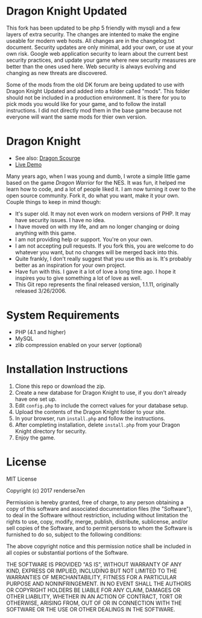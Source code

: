 # Dragon Knight Updated
This fork has been updated to be php 5 friendly with mysqli and a few layers of extra security.  The changes are intented to make the engine useable for modern web hosts.  All changes are in the changelog.txt document.  Security updates are only minimal, add your own, or use at your own risk.  Google web application security to learn about the current best security practices, and update your game where new security measures are better than the ones used here.  Web security is always evolving and changing as new threats are discovered.

Some of the mods from the old DK forum are being updated to use with Dragon Knight Updated and added into a folder called "mods".  This folder should not be included in a production environment.  It is there for you to pick mods you would like for your game, and to follow the install instructions.  I did not directly mod them in the base game because not everyone will want the same mods for thier own version.

# Dragon Knight
- See also: [Dragon Scourge](https://github.com/renderse7en/dragon-scourge)
- [Live Demo](http://dragon.se7enet.com/)

Many years ago, when I was young and dumb, I wrote a simple little game based on the game *Dragon Warrior* for the NES. It was fun, it helped me learn how to code, and a lot of people liked it.
I am now turning it over to the open source community. Fork it, do what you want, make it your own.
Couple things to keep in mind though:
- It's super old. It may not even work on modern versions of PHP. It may have security issues. I have no idea.
- I have moved on with my life, and am no longer changing or doing anything with this game.
- I am not providing help or support. You're on your own.
- I am not accepting pull requests. If you fork this, you are welcome to do whatever you want, but no changes will be merged back into this.
- Quite frankly, I don't really suggest that you use this as is. It's probably better as an inspiration for your own project. 
- Have fun with this. I gave it a lot of love a long time ago. I hope it inspires you to give something a lot of love as well.
- This Git repo represents the final released version, 1.1.11, originally released 3/26/2006.

# System Requirements
- PHP (4.1 and higher)
- MySQL
- zlib compression enabled on your server (optional)

# Installation Instructions
1. Clone this repo or download the zip.
2. Create a new database for Dragon Knight to use, if you don't already have one set up.
3. Edit `config.php` to include the correct values for your database setup.
4. Upload the contents of the Dragon Knight folder to your site.
5. In your browser, run `install.php` and follow the instructions.
6. After completing installation, delete `install.php` from your Dragon Knight directory for security.
7. Enjoy the game.

# License
MIT License

Copyright (c) 2017 renderse7en

Permission is hereby granted, free of charge, to any person obtaining a copy
of this software and associated documentation files (the "Software"), to deal
in the Software without restriction, including without limitation the rights
to use, copy, modify, merge, publish, distribute, sublicense, and/or sell
copies of the Software, and to permit persons to whom the Software is
furnished to do so, subject to the following conditions:

The above copyright notice and this permission notice shall be included in all
copies or substantial portions of the Software.

THE SOFTWARE IS PROVIDED "AS IS", WITHOUT WARRANTY OF ANY KIND, EXPRESS OR
IMPLIED, INCLUDING BUT NOT LIMITED TO THE WARRANTIES OF MERCHANTABILITY,
FITNESS FOR A PARTICULAR PURPOSE AND NONINFRINGEMENT. IN NO EVENT SHALL THE
AUTHORS OR COPYRIGHT HOLDERS BE LIABLE FOR ANY CLAIM, DAMAGES OR OTHER
LIABILITY, WHETHER IN AN ACTION OF CONTRACT, TORT OR OTHERWISE, ARISING FROM,
OUT OF OR IN CONNECTION WITH THE SOFTWARE OR THE USE OR OTHER DEALINGS IN THE
SOFTWARE.
